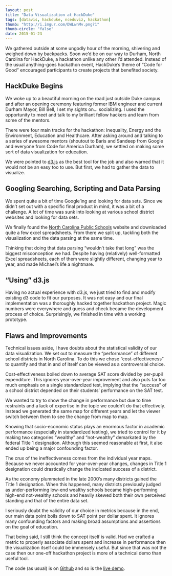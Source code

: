 ```yaml
---
layout: post
title: "Data Visualization at HackDuke"
tags: [datavis, hackduke, nceduviz, hackathon]
thumb: "http://i.imgur.com/DWLwnMv.png?1"
thumb-circle: "false"
date: 2015-01-23
---
```


We gathered outside at some ungodly hour of the morning, shivering and weighed
down by backpacks. Soon we&rsquo;d be on our way to Durham, North Carolina for
HackDuke, a hackathon unlike any other I&rsquo;d attended. Instead of the usual
anything-goes hackathon event, HackDuke&rsquo;s theme of &ldquo;Code for Good&rdquo;
encouraged participants to create projects that benefited society.

## HackDuke Begins

We woke up to a beautiful morning on the road just outside Duke campus and
after an opening ceremony featuring former IBM engineer and current Durham 
Mayor, Bill Bell, I set my sights on&hellip; socializing. I used the opportunity
to meet and talk to my brilliant fellow hackers and learn from some of the
mentors.

There were four main tracks for the hackathon: Inequality, Energy and the
Environment, Education and Healthcare. After asking around and talking to a
series of awesome mentors (shoutout to Baris and Sandeep from Google and
everyone from Code for America Durham), we settled on making some sort of data
visualization for education.

We were pointed to [d3.js](http://d3js.org/) as the best tool for the job and
also warned that it would not be an easy too to use. But first, we had to gather
the data to visualize.

## Googling Searching, Scripting and Data Parsing

We spent quite a bit of time Google&rsquo;ing and looking for data sets. 
Since we didn&rsquo;t set out with a specific final product in mind, it was a
bit of a challenge. A lot of time was sunk into looking at various school
district websites and looking for data sets.

We finally found the [North Carolina Public Schools](http://www.ncpublicschools.org/)
website and downloaded quite a few excel spreadsheets. From there we split
up, tackling both the visualization and the data parsing at the same time.

Thinking that doing that data parsing &ldquo;wouldn&rsquo;t take that 
long&rdquo; was the biggest misconception we had. Despite having (relatively)
well-formatted Excel spreadsheets, each of them were slightly different,
changing year to year, and made Michael&rsquo;s life a nightmare.

## &ldquo;Using&rdquo; d3.js

Having no actual experience with d3.js, we just tried to find and modify
existing d3 code to fit our purposes. It was not easy and our final
implementation was a thoroughly hacked together hackathon project. Magic numbers
were everywhere and guess and check became the development process of choice.
Surprisingly, we finished in time with a working prototype.

## Flaws and Improvements

Technical issues aside, I have doubts about the statistical validity of our
data visualization. We set out to measure the &ldquo;performance&rdquo; of
different school districts in North Carolina. To do this we chose
&ldquo;cost-effectiveness&rdquo; to quantify and that in and of itself can be
viewed as a controversial choice.

Cost-effectiveness boiled down to average SAT score divided by per-pupil
expenditure. This ignores year-over-year improvement and also puts far too much
emphasis on a single standardized test, implying that the &ldquo;success&rdquo;
of a school district depended on their students&rsquo; performance on the SAT
test.

We wanted to try to show the change in performance but due to time restraints
and a lack of expertise in the topic we couldn&rsquo;t do that effectively.
Instead we generated the same map for different years and let the viewer
switch between them to see the change from map to map.

Knowing that socio-economic status plays an enormous factor in academic 
performance (especially in standardized testing), we tried to control for it
by making two categories &ldquo;wealthy&rdquo; and &ldquo;not-wealthy&rdquo;
demarkated by the federal Title 1 designation. Although this seemed reasonable
at first, it also ended up being a major confounding factor. 

The crux of the ineffectiveness comes from the individual year maps.
Because we never accounted for year-over-year changes, changes in Title 1 
designation could drastically change the indicated success of a district.

As the economy plummeted in the late 2000&rsquo;s many districts gained the
Title 1 designation. When this happened, many districts previously judged as
under-performing low-end wealthy schools became high-performing high-end
not-wealthy schools and heavily skewed both their own perceived standing and 
that of the entire data set.

I seriously doubt the validity of our choice in metrics because in the end, our main data point boils down to SAT point per dollar spent. It ignores many
confounding factors and making broad assumptions and assertions on the goal of
education.

That being said, I still think the concept itself is valid. Had we crafted
a metric to properly associate dollars spent and increase in performance then
the visualization itself could be immensely useful. But since that was not the
case then our one-off hackathon project is more of a technical demo than
useful tool.

The code (as usual) is on [Github](https://github.com/alternativeheroes/nceduviz) and so is the [live demo](https://alternativeheroes.github.io/nceduviz).

<!--

# Outline

<intro>

we brainstormed and met some cool people (sandeep and baris from google, code
for america - durham mentors)

 1. decided on data visualization - thought it would be ez - d3.js... hard
 2. need to tell a story with the interactive
 3. chose education as our topic (seemed to have lots of data)
 4. looking for data (semi difficult) - lots of googling, lots of scripting
 5. d3.js magic - used and hacked/modified example code
 6. *working* demo
 7. flaws in analysis
   - gaps in data and inaccurate representation of abnormal school districts
   - statistical badness
   - use of standardized testing as metric
   - no use of growth year-over-year
 8. ways to improve
   - fix above flaws
   - more in depth data about each district (labeling)

-->
